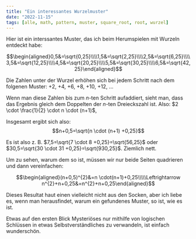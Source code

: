 ```yaml
---
title: "Ein interessantes Wurzelmuster"
date: "2022-11-15"
tags: [alle, math, pattern, muster, square_root, root, wurzel]
---
```


Hier ist ein interssantes Muster, das ich beim Herumspielen mit Wurzeln entdeckt habe:

 $$\begin{aligned}0,5&=\sqrt{0,25}\\\\1,5&=\sqrt{2,25}\\\\2,5&=\sqrt{6,25}\\\\3,5&=\sqrt{12,25}\\\\4,5&=\sqrt{20,25}\\\\5,5&=\sqrt{30,25}\\\\6,5&=\sqrt{42,25}\end{aligned}$$    

Die Zahlen unter der Wurzel erhöhen sich bei jedem Schritt nach dem folgenen Muster: 
+2, +4, +6, +8, +10, +12, ...

Wenn man diese Zahlen bis zum $n$-ten Schritt aufaddiert, sieht man, dass das Ergebnis gleich dem Doppelten der $n$-ten Dreieckszahl ist. Also: $2 \cdot \frac{1}{2} \cdot n \cdot (n+1)$, 

Insgesamt ergibt sich also:
$$n+0,5=\sqrt{n \cdot (n+1) +0,25}$$

Es ist also z. B. $7,5=\sqrt{7 \cdot 8 +0,25}=\sqrt{56,25}$ oder $30,5=\sqrt{30 \cdot 31 +0,25}=\sqrt{930,25}$. Ziemlich nett.

Um zu sehen, warum dem so ist, müssen wir nur beide Seiten quadrieren und dann vereinfachen:

$$\begin{aligned}(n+0,5)^{2}&=n \cdot(n+1)+0,25\\\\\Leftrightarrow n^{2}+n+0,25&=n^{2}+n+0,25\end{aligned}$$

Dieses Resultat haut einen vielleicht nicht aus den Socken, aber ich liebe es, wenn man herausfindet, warum ein gefundenes Muster, so ist, wie es ist.

Etwas auf den ersten Blick Mysteriöses nur mithilfe von logischen Schlüssen in etwas Selbstverständliches zu verwandeln, ist einfach wunderschön.
